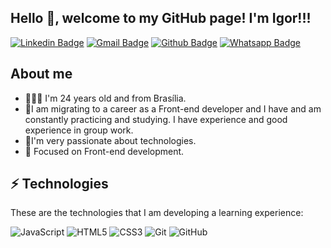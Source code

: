 <h2>
  Hello 🙋, welcome to my GitHub page! I'm Igor!!!
</h2>

[![Linkedin Badge](https://img.shields.io/badge/-LinkedIn-blue?style=flat-square&logo=Linkedin&logoColor=white&link=https://www.linkedin.com/in/igudev/)](https://www.linkedin.com/in/igudev/) [![Gmail Badge](https://img.shields.io/badge/-Gmail-%23E4405F?style=flat-square&logo=Gmail&logoColor=white&link=igor.mcontato@gmail.com)](igor.mcontato@gmail.com) [![Github Badge](https://img.shields.io/badge/-Github-000?style=flat-square&&logo=Github&logoColor=white&link=https://github.com/igumdev)](https://github.com/igumdev) [![Whatsapp Badge](https://img.shields.io/badge/-Whatsapp-4CA143?style=flat-square&logo=whatsapp&logoColor=white&link=https://api.whatsapp.com/send?phone=5561994245361&text=Olá!😄)](https://api.whatsapp.com/send?phone=5561994245361text=Olá!😄)


## About me

- 🙎🏻‍♀️ I'm 24 years old and from Brasília.
- 🌱I am migrating to a career as a Front-end developer and I have and am constantly practicing and studying.
I have experience and good experience in group work.
- 💜I'm very passionate about technologies.
- 🎯 Focused on Front-end development.
 
## ⚡ Technologies

These are the technologies that I am developing a learning experience:
                                             
![JavaScript](https://img.shields.io/badge/-JavaScript-black?style=flat-square&logo=javascript)
![HTML5](https://img.shields.io/badge/-HTML5-E34F26?style=flat-square&logo=html5&logoColor=white)
![CSS3](https://img.shields.io/badge/-CSS3-1572B6?style=flat-square&logo=css3)
![Git](https://img.shields.io/badge/-Git-black?style=flat-square&logo=git)
![GitHub](https://img.shields.io/badge/-GitHub-181717?style=flat-square&logo=github)


